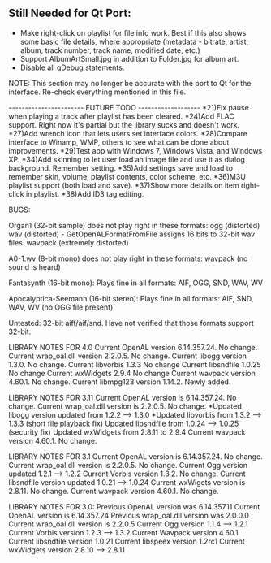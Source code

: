 Still Needed for Qt Port:
-------------------------
- Make right-click on playlist for file info work. Best if this also shows some basic
  file details, where appropriate (metadata - bitrate, artist, album, track number, track
  name, modified date, etc.)
- Support AlbumArtSmall.jpg in addition to Folder.jpg for album art.
- Disable all qDebug statements.

NOTE: This section may no longer be accurate with the port to Qt for the interface.
Re-check everything mentioned in this file.

----------------------- FUTURE TODO -------------------
*21)Fix pause when playing a track after playlist has been cleared.
*24)Add FLAC support.  Right now it's partial but the library sucks and doesn't work.
*27)Add wrench icon that lets users set interface colors.
*28)Compare interface to Winamp, WMP, others to see what can be done about improvements.
*29)Test app with Windows 7, Windows Vista, and Windows XP.
*34)Add skinning to let user load an image file and use it as dialog background.  Remember setting.
*35)Add settings save and load to remember skin, volume, playlist contents, color scheme, etc.
*36)M3U playlist support (both load and save).
*37)Show more details on item right-click in playlist.
*38)Add ID3 tag editing.

BUGS:

Organ1 (32-bit sample) does not play right in these formats:
ogg (distorted)
wav (distorted)
    - GetOpenALFormatFromFile assigns 16 bits to 32-bit wav files.
wavpack (extremely distorted)

A0-1.wv (8-bit mono) does not play right in these formats:
wavpack (no sound is heard)

Fantasynth (16-bit mono):
Plays fine in all formats: AIF, OGG, SND, WAV, WV

Apocalyptica-Seemann (16-bit stereo):
Plays fine in all formats: AIF, SND, WAV, WV (no OGG file present)

Untested:
32-bit aiff/aif/snd.  Have not verified that those formats support 32-bit.

LIBRARY NOTES FOR 4.0
Current OpenAL version 6.14.357.24.  No change.
Current wrap_oal.dll version 2.2.0.5.  No change.
Current libogg version 1.3.0.  No change.
Current libvorbis 1.3.3  No change
Current libsndfile 1.0.25  No change
Current wxWidgets 2.9.4  No change
Current wavpack version 4.60.1.  No change.
Current libmpg123 version 1.14.2.  Newly added.

LIBRARY NOTES FOR 3.11
Current OpenAL version is  6.14.357.24.  No change.
Current wrap_oal.dll version is  2.2.0.5.  No change.
*Updated libogg version updated from 1.2.2 --> 1.3.0
*Updated libvorbis from 1.3.2 --> 1.3.3 (short file playback fix)
Updated libsndfile from 1.0.24 --> 1.0.25 (security fix)
Updated wxWidgets from 2.8.11 to 2.9.4
Current wavpack version 4.60.1.  No change.

LIBRARY NOTES FOR 3.1
Current OpenAL version is  6.14.357.24.  No change.
Current wrap_oal.dll version is  2.2.0.5.  No change.
Current Ogg version updated 1.2.1 --> 1.2.2
Current Vorbis version 1.3.2.  No change.
Current libsndfile version updated 1.0.21 --> 1.0.24
Current wxWigets version is 2.8.11.  No change.
Current wavpack version 4.60.1.  No change.

LIBRARY NOTES FOR 3.0:
Previous OpenAL version was 6.14.357.11
Current  OpenAL version is  6.14.357.24
Previous wrap_oal.dll version was 2.0.0.0
Current  wrap_oal.dll version is  2.2.0.5
Current  Ogg    version 1.1.4 --> 1.2.1
Current  Vorbis version 1.2.3 --> 1.3.2
Current  Wavpack version 4.60.1
Current  libsndfile version 1.0.21
Current  libspeex version 1.2rc1
Current  wxWidgets version 2.8.10 --> 2.8.11
